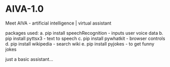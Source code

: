 # AIVA-1.0
Meet AIVA - artificial intelligence | virtual assistant

packages used: 
a. pip install speechRecognition - inputs user voice data
b. pip install pyttsx3 - text to speech
c. pip install pywhatkit - browser controls
d. pip install wikipedia - search wiki
e. pip install pyjokes - to get funny jokes

just a basic assistant...
